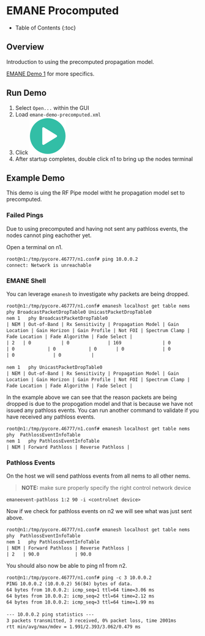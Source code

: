 # EMANE Procomputed
* Table of Contents
{:toc}

## Overview
Introduction to using the precomputed propagation model.

[EMANE Demo 1](https://github.com/adjacentlink/emane-tutorial/wiki/Demonstration-1)
for more specifics.

## Run Demo
1. Select `Open...` within the GUI
1. Load `emane-demo-precomputed.xml`
1. Click ![Start Button](../static/gui/start.png)
1. After startup completes, double click n1 to bring up the nodes terminal

## Example Demo
This demo is uing the RF Pipe model witht he propagation model set to
precomputed.

### Failed Pings
Due to using precomputed and having not sent any pathloss events, the nodes
cannot ping eachother yet.

Open a terminal on n1.
```shell
root@n1:/tmp/pycore.46777/n1.conf# ping 10.0.0.2
connect: Network is unreachable
```

### EMANE Shell
You can leverage `emanesh` to investigate why packets are being dropped.
```shell
root@n1:/tmp/pycore.46777/n1.conf# emanesh localhost get table nems phy BroadcastPacketDropTable0 UnicastPacketDropTable0
nem 1   phy BroadcastPacketDropTable0
| NEM | Out-of-Band | Rx Sensitivity | Propagation Model | Gain Location | Gain Horizon | Gain Profile | Not FOI | Spectrum Clamp | Fade Location | Fade Algorithm | Fade Select |
| 2   | 0           | 0              | 169               | 0             | 0            | 0            | 0       | 0              | 0             | 0              | 0           |

nem 1   phy UnicastPacketDropTable0
| NEM | Out-of-Band | Rx Sensitivity | Propagation Model | Gain Location | Gain Horizon | Gain Profile | Not FOI | Spectrum Clamp | Fade Location | Fade Algorithm | Fade Select |
```

In the example above we can see that the reason packets are being dropped is due to
the propogation model and that is because we have not issued any pathloss events.
You can run another command to validate if you have received any pathloss events.
```shell
root@n1:/tmp/pycore.46777/n1.conf# emanesh localhost get table nems phy  PathlossEventInfoTable
nem 1   phy PathlossEventInfoTable
| NEM | Forward Pathloss | Reverse Pathloss |
```

### Pathloss Events
On the host we will send pathloss events from all nems to all other nems.

> **NOTE:** make sure properly specify the right control network device

```shell
emaneevent-pathloss 1:2 90 -i <controlnet device>
```

Now if we check for pathloss events on n2 we will see what was just sent above.
```shell
root@n1:/tmp/pycore.46777/n1.conf# emanesh localhost get table nems phy  PathlossEventInfoTable
nem 1   phy PathlossEventInfoTable
| NEM | Forward Pathloss | Reverse Pathloss |
| 2   | 90.0             | 90.0
```

You should also now be able to ping n1 from n2.
```shell
root@n1:/tmp/pycore.46777/n1.conf# ping -c 3 10.0.0.2
PING 10.0.0.2 (10.0.0.2) 56(84) bytes of data.
64 bytes from 10.0.0.2: icmp_seq=1 ttl=64 time=3.06 ms
64 bytes from 10.0.0.2: icmp_seq=2 ttl=64 time=2.12 ms
64 bytes from 10.0.0.2: icmp_seq=3 ttl=64 time=1.99 ms

--- 10.0.0.2 ping statistics ---
3 packets transmitted, 3 received, 0% packet loss, time 2001ms
rtt min/avg/max/mdev = 1.991/2.393/3.062/0.479 ms
```
